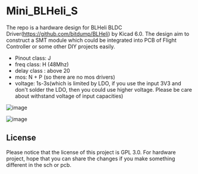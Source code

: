 # Mini_BLHeli_S

The repo is a hardware design for BLHeli BLDC Driver(https://github.com/bitdump/BLHeli) by Kicad 6.0. The design aim to construct a 
SMT module which could be integrated into PCB of Flight Controller or some other DIY projects easily. 

- Pinout class: J
- freq class: H (48Mhz)
- delay class : above 20
- mos: N + P (so there are no mos drivers)
- voltage: 1s-3s(which is limited by LDO, if you use the input 3V3 and don't solder the LDO, then you could use higher voltage. Please be care about withstand voltage of 
input capacities) 

![image](https://github.com/Ncerzzk/Mini_BLHeli_S/blob/master/images/Mini_BLHeli.jpg?raw=true)

![image](https://github.com/Ncerzzk/Mini_BLHeli_S/blob/master/images/Mini_BLHeli2.jpg?raw=true)

## License
Please notice that the license of this project is GPL 3.0. For hardware project, hope that you can share the changes if you make something different in the sch or pcb.




